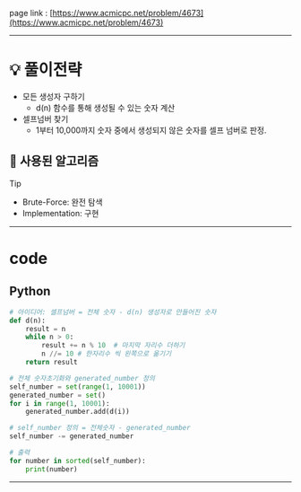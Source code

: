 page link : [https://www.acmicpc.net/problem/4673](https://www.acmicpc.net/problem/4673)

---

# 💡 풀이전략

- 모든 생성자 구하기
    - d(n) 함수를 통해 생성될 수 있는 숫자 계산
- 셀프넘버 찾기
    - 1부터 10,000까지 숫자 중에서 생성되지 않은 숫자를 셀프 넘버로 판정.

## 🎨 사용된 알고리즘

> [!tip]
> - Brute-Force: 완전 탐색
> - Implementation: 구현

---

# code

## Python

```python
# 아이디어: 셀프넘버 = 전체 숫자 - d(n) 생성자로 만들어진 숫자
def d(n):
    result = n
    while n > 0:
        result += n % 10  # 마지막 자리수 더하기
        n //= 10 # 한자리수 씩 왼쪽으로 옮기기
    return result

# 전체 숫자초기화와 generated_number 정의
self_number = set(range(1, 10001))
generated_number = set()
for i in range(1, 10001):
    generated_number.add(d(i))    

# self_number 정의 = 전체숫자 - generated_number
self_number -= generated_number

# 출력
for number in sorted(self_number):
    print(number)
```

---
